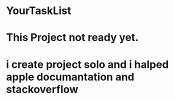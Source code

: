 # YourTaskList
# This Project not ready yet.
# i create project solo and i halped apple documantation and stackoverflow
